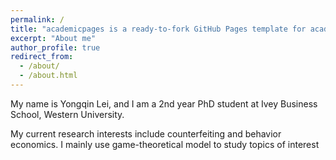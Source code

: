 ```yaml
---
permalink: /
title: "academicpages is a ready-to-fork GitHub Pages template for academic personal websites"
excerpt: "About me"
author_profile: true
redirect_from: 
  - /about/
  - /about.html
---
```


My name is Yongqin Lei, and I am a 2nd year PhD student at Ivey Business School, Western University. 

My current research interests include counterfeiting and behavior economics. I mainly use game-theoretical model to study topics of interest
